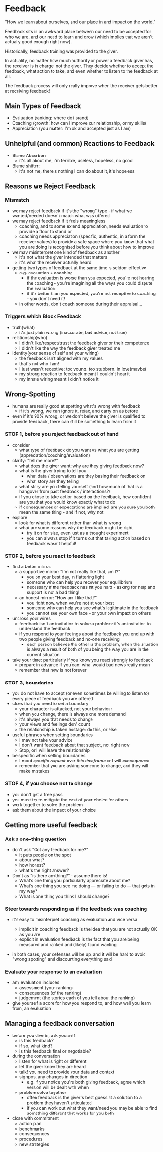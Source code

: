 # Feedback

"How we learn about ourselves, and our place in and impact on the world."

Feedback sits in an awkward place between our need to be accepted for who we are, and our need to learn and grow (which implies that we aren't actually good enough right now).

Historically, feedback training was provided to the giver.

In actuality, no matter how much authority or power a feedback giver has, the receiver is in charge, not the giver. They decide whether to accept the feedback, what action to take, and even whether to listen to the feedback at all.

The feedback process will only really improve when the receiver gets better at receiving feedback!

## Main Types of Feedback

- Evaluation (ranking: where do I stand)
- Coaching (growth: how can I improve our relationship, or my skills)
- Appreciation (you matter: I'm ok and accepted just as I am)

## Unhelpful (and common) Reactions to Feedback

- Blame Absorber:
  - it's all about me, I'm terrible, useless, hopeless, no good
- Blame shifter:
  - it's not me, there's nothing I can do about it, it's hopeless

## Reasons we Reject Feedback

### Mismatch

- we may reject feedback if it's the "wrong" type - if what we wanted/needed doesn't match what was offered
- we may reject feedback if it feels meaningless
  - coaching, and to some extend appreciation, needs evaluation to provide a floor to stand on
  - coaching needs appreciation (specific, authentic, in a form the receiver values) to provide a safe space where you know that what you are doing is recognised before you think about how to improve
- we may misinterpret one kind of feedback as another
  - it's not what the giver intended that matters
  - it's what the receiver actually heard
- getting two types of feedback at the same time is seldom effective
  - e.g. evaluation + coaching
    - if the evaluation is worse than you expected, you're not hearing the coaching - you're imagining all the ways you could dispute the evaluation
    - if it's better than you expected, you're not receptive to coaching - you don't need it!
  - in other words, don't coach someone during their appraisal...

### Triggers which Block Feedback

- truth(what)
  - it's just plain wrong (inaccurate, bad advice, not true)
- relationship(who)
  - I didn't like/respect/trust the feedback giver or their competence
  - I didn't like the way the feedback giver treated me
- identity(your sense of self and your wiring)
  - the feedback isn't aligned with my values
  - that's not who I am!
  - I just wasn't receptive: too young, too stubborn, in love(maybe)
  - my strong reaction to feedback meant I couldn't hear it
  - my innate wiring meant I didn't notice it

## Wrong-Spotting

- humans are really good at spotting what's wrong with feedback
  - if it's wrong, we can ignore it, relax, and carry on as before
- even if it's 90% wrong, or we don't believe the giver is qualified to provide feedback, there can still be something to learn from it

### STOP 1, before you reject feedback out of hand

- consider
  - what type of feedback do you want vs what you are getting (appreciation/coaching/evaluation)
- clarify: "tell me more?"
  - what does the giver want: why are they giving feedback now?
  - what is the giver trying to tell you
    - what data / observations are they basing their feedback on
    - what story are they telling
  - what story are you telling yourself (and how much of that is a hangover from past feedback / interactions?)
  - if you chose to take action based on the feedback, how confident are you that you would know exactly what to do
  - if consequences or expectations are implied, are you sure you both mean the same thing - and if not, why not
- explore
  - look for what is different rather than what is wrong
  - what are some reasons why the feedback might be right
    - try it on for size, even just as a thought experiment
    - you can always stop if it turns out that taking action based on feedback wasn't helpful!

### STOP 2, before you react to feedback

- find a better mirror:
  - a supportive mirror: "I'm not really like that, am I?"
    - you on your best day, in flattering light
    - someone who can help you recover your equilibrium
    - necessary if the feedback has hit you hard - asking for help and support is not a bad thing!
  - an honest mirror: "How am I like that?"
    - you right now, when you're not at your best
    - someone who can help you see what's legitimate in the feedback
    - you cannot see your own face - or your own impact on others
- uncross your wires
  - feedback isn't an invitation to solve a problem: it's an invitation to understand the feedback
  - if you respond to your feelings about the feedback you end up with two people giving feedback and no-one receiving
    - each person believes the other is the problem, when the situation is always a result of both of you being the way you are in the current situation
- take your time: particularly if you know you react strongly to feedback
  - prepare in advance if you can: what would bad news really mean
  - remember that now is not forever

### STOP 3, boundaries

- you do not have to accept (or even sometimes be willing to listen to) every piece of feedback you are offered
- clues that you need to set a boundary
  - your character is attacked, not your behaviour
  - when you change, there is always one more demand
  - it's always you that needs to change
  - your views and feelings don' count
  - the relationship is taken hostage: do this, or else
- useful phrases when setting boundaries
  - I may not take your advice
  - I don't want feedback about that subject, not right now
  - Stop, or I will leave the relationship
- be specific when setting boundaries
  - I need _specific request_ over _this timeframe_ or I will _consequence_
  - remember that you are asking someone to change, and they will make mistakes

### STOP 4, if you choose not to change

- you don't get a free pass
- you must try to mitigate the cost of your choice for others
- work together to solve the problem
- ask them about the impact of your choice

## Getting more useful feedback

### Ask a one-thing question

- don't ask "Got any feedback for me?"
  - it puts people on the spot
  - about what?
  - how honest?
  - what's the right answer?
- Don't as "is there anything?" - assume there is!
  - What’s one thing you particularly appreciate about me?
  - What’s one thing you see me doing — or failing to do — that gets in my way?
  - What is one thing you think I should change?

### Steer towards responding as if the feedback was coaching

- it's easy to misinterpret coaching as evaluation and vice versa
  - implicit in coaching feedback is the idea that you are not actually OK as you are
  - explicit in evaluation feedback is the fact that you are being measured and ranked and (likely) found wanting

- in both cases, your defenses will be up, and it will be hard to avoid "wrong spotting" and discounting everything said

### Evaluate your response to an evaluation

- any evaluation includes
  - assessment (your ranking)
  - consequences (of the ranking)
  - judgement (the stories each of you tell about the ranking)
- give yourself a score for how you respond to, and how well you learn from, an evaluation

## Managing a feedback conversation

- before you dive in, ask yourself
  - is this feedback?
  - if so, what kind?
  - is this feedback final or negotiable?
- during the conversation
  - listen for what is right or different
  - let the giver know they are heard
  - talk! you need to provide your data and context
  - signpost any changes in direction
    - e.g. if you notice you're both giving feedback, agree which version will be dealt with when
  - problem solve together
    - often feedback is the giver's best guess at a solution to a problem they haven't articulated
    - if you can work out what they want/need you may be able to find something different that works for you both
- close with commitment
  - action plan
  - benchmarks
  - consequences
  - procedures
  - new strategies
